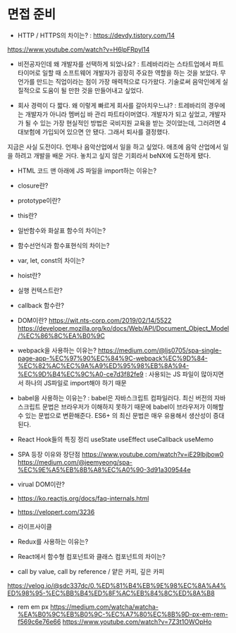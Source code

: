 # 면접 준비

- HTTP / HTTPS의 차이는?
: https://devdy.tistory.com/14

https://www.youtube.com/watch?v=H6lpFRpyl14

- 비전공자인데 왜 개발자를 선택하게 되었나요?
: 트레바리라는 스타트업에서 파트타이머로 일할 때 소프트웨어 개발자가 굉장히 주요한 역할을 하는 것을 보았다. 무언가를 만드는 직업이라는 점이 가장 매력적으로 다가왔다. 기술로써 음악인에게 실질적으로 도움이 될 만한 것을 만들어내고 싶었다. 

- 회사 경력이 다 짧다. 왜 이렇게 빠르게 회사를 갈아치우느냐?
: 트레바리의 경우에는 개발자가 아니라 멤버십 바 관리 파트타이머였다. 개발자가 되고 싶었고, 개발자가 될 수 있는 가장 현실적인 방법은 국비지원 교육을 받는 것이었는데, 그러려면 4대보험에 가입되어 있으면 안 됐다. 그래서 퇴사를 결정했다.

지금은 사실 도전이다. 언제나 음악산업에서 일을 하고 싶었다. 애초에 음악 산업에서 일을 하려고 개발을 배운 거다. 놓치고 싶지 않은 기회라서 beNX에 도전하게 됐다.

- HTML 코드 맨 아래에 JS 파일을 import하는 이유는?
- closure란?
- prototype이란?
- this란?
- 일반함수와 화살표 함수의 차이는?
- 함수선언식과 함수표현식의 차이는?
- var, let, const의 차이는?
- hoist란?
- 실행 컨텍스트란?
- callback 함수란?
- DOM이란?
  https://wit.nts-corp.com/2019/02/14/5522
  https://developer.mozilla.org/ko/docs/Web/API/Document_Object_Model/%EC%86%8C%EA%B0%9C

- webpack을 사용하는 이유는?
https://medium.com/@ljs0705/spa-single-page-app-%EC%97%90%EC%84%9C-webpack%EC%9D%84-%EC%82%AC%EC%9A%A9%ED%95%98%EB%8A%94-%EC%9D%B4%EC%9C%A0-ce7d3f82fe9
: 사용되는 JS 파일이 많아지면서 하나의 JS파일로 import해야 하기 때문
- babel을 사용하는 이유는?
: babel은 자바스크립트 컴파일러다. 최신 버전의 자바스크립트 문법은 브라우저가 이해하지 못하기 때문에 babel이 브라우저가 이해할 수 있는 문법으로 변환해준다. ES6+ 의 최신 문법은 매우 유용해서 생산성이 증대된다.


- React Hook들의 특징 정리
useState
useEffect
useCallback
useMemo

- SPA 등장 이유와 장단점
  https://www.youtube.com/watch?v=iE29lbjbow0
  https://medium.com/@jeemyeong/spa-%EC%9E%A5%EB%8B%A8%EC%A0%90-3d91a309544e
- virual DOM이란?
- https://ko.reactjs.org/docs/faq-internals.html
- https://velopert.com/3236
- 라이프사이클
- Redux를 사용하는 이유는?
- React에서 함수형 컴포넌트와 클래스 컴포넌트의 차이는?
- call by value, call by reference / 얕은 카피, 깊은 카피

https://velog.io/@sdc337dc/0.%ED%81%B4%EB%9E%98%EC%8A%A4%ED%98%95-%EC%BB%B4%ED%8F%AC%EB%84%8C%ED%8A%B8


- rem em px
https://medium.com/watcha/watcha-%EA%B0%9C%EB%B0%9C-%EC%A7%80%EC%8B%9D-px-em-rem-f569c6e76e66
https://www.youtube.com/watch?v=7Z3t1OWOpHo